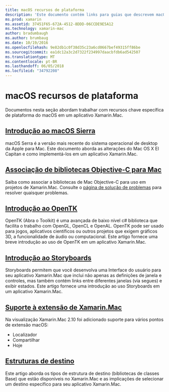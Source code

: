 ```yaml
---
title: macOS recursos de plataforma
description: 'Este documento contém links para guias que descrevem macOS importantes e recursos da plataforma Xamarin.Mac: OpenTK, Storyboards, extensões e muito mais.'
ms.prod: xamarin
ms.assetid: 37451F65-672A-4512-8DDD-06CCDE9E5A12
ms.technology: xamarin-mac
author: bradumbaugh
ms.author: brumbaug
ms.date: 10/19/2016
ms.openlocfilehash: 9e82db1c0f38d35c23a6cd0667bef49315ff86be
ms.sourcegitcommit: ea1dc12a3c2d7322f234997daacbfdb6ad542507
ms.translationtype: MT
ms.contentlocale: pt-BR
ms.lasthandoff: 06/05/2018
ms.locfileid: "34792208"
---
```

# <a name="macos-platform-features"></a>macOS recursos de plataforma

Documentos nesta seção abordam trabalhar com recursos chave específica de plataforma do macOS em um aplicativo Xamarin.Mac.

## <a name="introduction-to-macos-sierramacplatformintroduction-to-macos-sierraindexmd"></a>[Introdução ao macOS Sierra](~/mac/platform/introduction-to-macos-sierra/index.md)

macOS Serra é a versão mais recente do sistema operacional de desktop da Apple para Mac. Este documento aborda as alterações do Mac OS X El Capitan e como implementá-los em um aplicativo Xamarin.Mac.

## <a name="binding-objective-c-libraries-for-macbindingmd"></a>[Associação de bibliotecas Objective-C para Mac](binding.md)

Saiba como associar a bibliotecas de Mac Objective-C para uso em projetos de Xamarin.Mac.
Consulte o [página de solução de problemas](~/cross-platform/macios/binding/troubleshooting.md) para resolver quaisquer problemas.

## <a name="introduction-to-opentkmacplatformopentkmd"></a>[Introdução ao OpenTK](~/mac/platform/opentk.md)

OpenTK (Abra o Toolkit) é uma avançada de baixo nível c# biblioteca que facilita o trabalho com OpenGL, OpenCL e OpenAL. OpenTK pode ser usado para jogos, aplicativos científicos ou outros projetos que exigem gráficos 3D, a funcionalidade de áudio ou computacional. Este artigo fornece uma breve introdução ao uso de OpenTK em um aplicativo Xamarin.Mac.


## <a name="introduction-to-storyboardsmacplatformstoryboardsindexmd"></a>[Introdução ao Storyboards](~/mac/platform/storyboards/index.md)

Storyboards permitem que você desenvolva uma Interface do usuário para seu aplicativo Xamarin.Mac que inclui não apenas as definições de janela e controles, mas também contém links entre diferentes janelas (via segues) e exibir estados. Este artigo fornece uma introdução ao uso Storyboards em um aplicativo Xamarin.Mac.

## <a name="xamarinmac-extension-supportmacplatformextensionsmd"></a>[Suporte à extensão de Xamarin.Mac](~/mac/platform/extensions.md)

Na visualização Xamarin.Mac 2.10 foi adicionado suporte para vários pontos de extensão macOS:

- Localizador
- Compartilhar
- Hoje

## <a name="target-frameworksmacplatformtarget-frameworkmd"></a>[Estruturas de destino](~/mac/platform/target-framework.md)

Este artigo aborda os tipos de estrutura de destino (bibliotecas de classes Base) que estão disponíveis no Xamarin.Mac e as implicações de selecionar um destino específico para seu aplicativo Xamarin.Mac.
